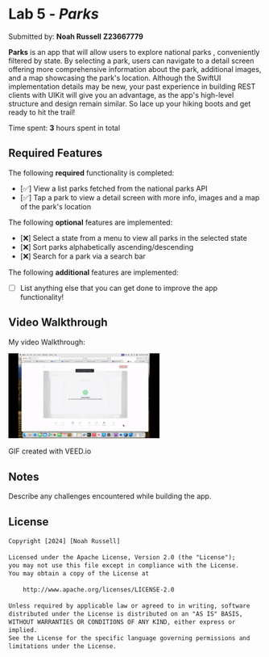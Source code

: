 # Lab 5 - *Parks*

Submitted by: **Noah Russell** **Z23667779**

**Parks** is an app that will allow users to explore national parks , conveniently filtered by state. By selecting a park, users can navigate to a detail screen offering more comprehensive information about the park, additional images, and a map showcasing the park's location. Although the SwiftUI implementation details may be new, your past experience in building REST clients with UIKit will give you an advantage, as the app's high-level structure and design remain similar. So lace up your hiking boots and get ready to hit the trail! 

Time spent: **3** hours spent in total

## Required Features

The following **required** functionality is completed:

- [✅] View a list parks fetched from the national parks API
- [✅] Tap a park to view a detail screen with more info, images and a map of the park's location

 
The following **optional** features are implemented:

- [❌] Select a state from a menu to view all parks in the selected state
- [❌] Sort parks alphabetically ascending/descending
- [❌] Search for a park via a search bar

The following **additional** features are implemented:

- [ ] List anything else that you can get done to improve the app functionality!

## Video Walkthrough

My video Walkthrough:

<img style="max-width:300px;" src="Parks/Lab5.gif">

GIF created with VEED.io

## Notes

Describe any challenges encountered while building the app.

## License

    Copyright [2024] [Noah Russell]

    Licensed under the Apache License, Version 2.0 (the "License");
    you may not use this file except in compliance with the License.
    You may obtain a copy of the License at

        http://www.apache.org/licenses/LICENSE-2.0

    Unless required by applicable law or agreed to in writing, software
    distributed under the License is distributed on an "AS IS" BASIS,
    WITHOUT WARRANTIES OR CONDITIONS OF ANY KIND, either express or implied.
    See the License for the specific language governing permissions and
    limitations under the License.
